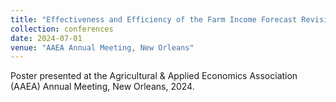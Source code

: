 ```yaml
---
title: "Effectiveness and Efficiency of the Farm Income Forecast Revisions"
collection: conferences
date: 2024-07-01
venue: "AAEA Annual Meeting, New Orleans"
---
```


Poster presented at the Agricultural & Applied Economics Association (AAEA) Annual Meeting, New Orleans, 2024.
